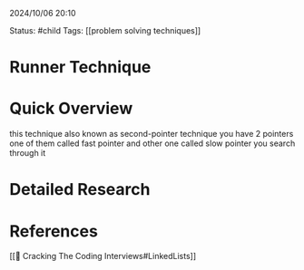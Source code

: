 2024/10/06
20:10

Status: #child 
Tags: [[problem solving techniques]]
# Runner Technique


# Quick Overview

this technique also known as second-pointer technique you have 2 pointers one of them called fast pointer and other one called slow pointer you search through it
# Detailed Research



# References

[[📙 Cracking The Coding Interviews#LinkedLists]]

